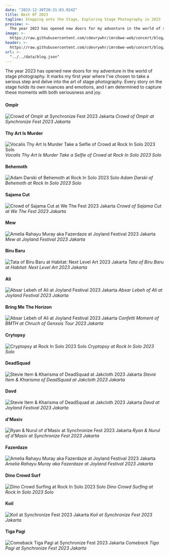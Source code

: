 ```yaml
---
date: "2023-12-30T20:31:03.924Z"
title: Best Of 2023
tagline: Stepping onto the Stage, Exploring Stage Photography in 2023
preview: >-
  The year 2023 has opened new doors for my adventure in the world of stage photography. It marks my first year where I've chosen to take a serious step and delve into the art of stage photography. Every story on the stage holds its own nuances and emotions, and I am determined to capture these moments with both seriousness and joy.
image: >-
  https://raw.githubusercontent.com/cdevrywhr/imrobwe-web/concert/blog/ris23/edane.jpg
header: >-
  https://raw.githubusercontent.com/cdevrywhr/imrobwe-web/concert/blog/ris23/behemoth.jpg
url: >-
  "../../data/blog.json"
---
```


The year 2023 has opened new doors for my adventure in the world of stage photography. It marks my first year where I've chosen to take a serious step and delve into the art of stage photography. Every story on the stage holds its own nuances and emotions, and I am determined to capture these moments with both seriousness and joy.

###

###

###

#### Omplr

![Crowd of Omplr at Synchronize Fest 2023 Jakarta](https://raw.githubusercontent.com/cdevrywhr/imrobwe-web/concert/blog/bestof2023/ompur.jpg)
_Crowd of Omplr at Synchronize Fest 2023 Jakarta_

#### Thy Art Is Murder

![Vocalis Thy Art Is Murder Take a Selfie of Crowd at Rock In Solo 2023 Solo](https://raw.githubusercontent.com/cdevrywhr/imrobwe-web/concert/blog/bestof2023/thyartismurder.jpg)
_Vocalis Thy Art Is Murder Take a Selfie of Crowd at Rock In Solo 2023 Solo_

#### Behemoth

![Adam Darski of Behemoth at Rock In Solo 2023 Solo](https://raw.githubusercontent.com/cdevrywhr/imrobwe-web/concert/blog/bestof2023/behemoth.jpg)
_Adam Darski of Behemoth at Rock In Solo 2023 Solo_

#### Sajama Cut

![Crowd of Sajama Cut at We The Fest 2023 Jakarta](https://raw.githubusercontent.com/cdevrywhr/imrobwe-web/concert/blog/bestof2023/sajamacut.jpg)
_Crowd of Sajama Cut at We The Fest 2023 Jakarta_

#### Mew

![Amelia Rahayu Muray aka Fazerdaze at Joyland Festival 2023 Jakarta](https://raw.githubusercontent.com/cdevrywhr/imrobwe-web/concert/blog/bestof2023/mew.jpg)
_Mew at Joyland Festival 2023 Jakarta_

#### Biru Baru

![Tata of Biru Baru at Habitat: Next Level Art 2023 Jakarta](https://raw.githubusercontent.com/cdevrywhr/imrobwe-web/concert/blog/bestof2023/birubaru.jpg)
_Tata of Biru Baru at Habitat: Next Level Art 2023 Jakarta_

#### Ali

![Absar Lebeh of Ali at Joyland Festival 2023 Jakarta](https://raw.githubusercontent.com/cdevrywhr/imrobwe-web/concert/blog/bestof2023/ali.jpg)
_Absar Lebeh of Ali at Joyland Festival 2023 Jakarta_

#### Bring Me The Horizon

![Absar Lebeh of Ali at Joyland Festival 2023 Jakarta](https://raw.githubusercontent.com/cdevrywhr/imrobwe-web/concert/blog/bestof2023/bmth.jpg)
_Confetti Moment of BMTH at Chruch of Genxsis Tour 2023 Jakarta_

#### Crytopsy

![Cryptopsy at Rock In Solo 2023 Solo](https://raw.githubusercontent.com/cdevrywhr/imrobwe-web/concert/blog/bestof2023/crytopsy.jpg)
_Cryptopsy at Rock In Solo 2023 Solo_

#### DeadSquad

![Stevie Item & Kharisma of DeadSquad at Jakcloth 2023 Jakarta](https://raw.githubusercontent.com/cdevrywhr/imrobwe-web/concert/blog/bestof2023/deadsquad.jpg)
_Stevie Item & Kharisma of DeadSquad at Jakcloth 2023 Jakarta_

#### Davd

![Stevie Item & Kharisma of DeadSquad at Jakcloth 2023 Jakarta](https://raw.githubusercontent.com/cdevrywhr/imrobwe-web/concert/blog/bestof2023/davd.jpg)
_Davd at Joyland Festival 2023 Jakarta_

#### d'Masiv

![Ryan & Nurul of d'Masiv at Synchronize Fest 2023 Jakarta ](https://raw.githubusercontent.com/cdevrywhr/imrobwe-web/concert/blog/bestof2023/dmasiv.jpg)
_Ryan & Nurul of d'Masiv at Synchronize Fest 2023 Jakarta_

#### Fazerdaze

![Amelia Rahayu Muray aka Fazerdaze at Joyland Festival 2023 Jakarta](https://raw.githubusercontent.com/cdevrywhr/imrobwe-web/concert/blog/bestof2023/fazerdaze.jpg)
_Amelia Rahayu Muray aka Fazerdaze at Joyland Festival 2023 Jakarta_

#### Dino Crowd Surf

![Dino Crowd Surfing at Rock In Solo 2023 Solo](https://raw.githubusercontent.com/cdevrywhr/imrobwe-web/concert/blog/bestof2023/ris.jpg)
_Dino Crowd Surfing at Rock In Solo 2023 Solo_

#### Koil

![Koil at Synchronize Fest 2023 Jakarta](https://raw.githubusercontent.com/cdevrywhr/imrobwe-web/concert/blog/bestof2023/koil.jpg)
_Koil at Synchronize Fest 2023 Jakarta_

#### Tiga Pagi

![Comeback Tiga Pagi at Synchronize Fest 2023 Jakarta](https://raw.githubusercontent.com/cdevrywhr/imrobwe-web/concert/blog/bestof2023/tigapagi.jpg)
_Comeback Tiga Pagi at Synchronize Fest 2023 Jakarta_
